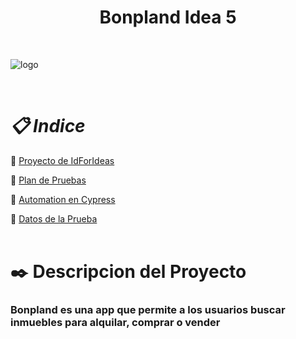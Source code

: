 
 <h1 align="center">Bonpland Idea 5</h1>

 <br />

 ![logo](https://user-images.githubusercontent.com/86979361/198842663-82f943bc-53a8-4e45-a4b5-2de48b80af1b.jpg)

<br />


<h1 align="left"><em>📋 Indice </em></h1>

📌 [Proyecto de IdForIdeas](https://drive.google.com/file/d/1X7tHO7CpUHDNBqgOVyzlZqUOdyPzViTh/view)
<br /> 

📌 [Plan de Pruebas ](#Introduccion)
<br />

📌 [Automation en Cypress](./mochawesome-report/mochawesome.html)
<br />

📌 [Datos de la Prueba](#datos)
<br />
<br />

<h1 align="left">✒️ Descripcion del Proyecto</h1>
<h3 align="left">Bonpland es una app que permite a los usuarios buscar inmuebles para alquilar, comprar o vender </h3>



